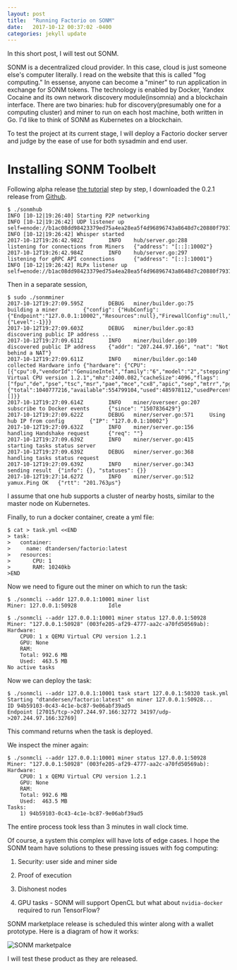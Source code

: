 ```yaml
---
layout: post
title:  "Running Factorio on SONM"
date:   2017-10-12 00:37:02 -0400
categories: jekyll update
---
```



In this short post, I will test out SONM.

SONM is a decentralized cloud provider. In this case, cloud is just someone else's computer literally. I read on the website that this is called "fog computing." In essense, anyone can become a "miner" to run application in exchange for SONM tokens. The technology is enabled by Docker, Yandex Cocaine and its own network discovery module(insomnia) and a blockchain interface. There are two binaries: hub for discovery(presumably one for a computing cluster) and miner to run on each host machine, both written in Go. I'd like to think of SONM as Kubernetes on a blockchain.

To test the project at its current stage, I will deploy a Factorio docker server and judge by the ease of use for both sysadmin and end user.

# Installing SONM Toolbelt

Following alpha release [the tutorial](https://sonm.io/alpha-release/) step by step, I downloaded the 0.2.1 release from [Github](https://github.com/sonm-io/core/releases).

    $ ./sonmhub
    INFO [10-12|19:26:40] Starting P2P networking 
    INFO [10-12|19:26:42] UDP listener up                          self=enode://b1ac08dd98423379ed75a4ea28ea5f4d96896743a8648d7c20880f79378a13ef910e8e2d98c50c01fa2442d7ffd5811a3ce25650f8592aa3ee2ae10970f5b7a4@207.244.97.166:30343
    INFO [10-12|19:26:42] Whisper started 
    2017-10-12T19:26:42.982Z        INFO    hub/server.go:288       listening for connections from Miners   {"address": "[::]:10002"}
    2017-10-12T19:26:42.984Z        INFO    hub/server.go:297       listening for gRPC API connections      {"address": "[::]:10001"}
    INFO [10-12|19:26:42] RLPx listener up                         self=enode://b1ac08dd98423379ed75a4ea28ea5f4d96896743a8648d7c20880f79378a13ef910e8e2d98c50c01fa2442d7ffd5811a3ce25650f8592aa3ee2ae10970f5b7a4@207.244.97.166:30343

Then in a separate session,

    $ sudo ./sonmminer 
    2017-10-12T19:27:09.595Z        DEBUG   miner/builder.go:75     building a miner        {"config": {"HubConfig":{"Endpoint":"127.0.0.1:10002","Resources":null},"FirewallConfig":null,"GPUConfig":null,"SSHConfig":null,"LoggingConfig":{"Level":-1}}}
    2017-10-12T19:27:09.603Z        DEBUG   miner/builder.go:83     discovering public IP address ...
    2017-10-12T19:27:09.611Z        INFO    miner/builder.go:109    discovered public IP address    {"addr": "207.244.97.166", "nat": "Not behind a NAT"}
    2017-10-12T19:27:09.611Z        INFO    miner/builder.go:140    collected Hardware info {"hardware": {"CPU":[{"cpu":0,"vendorId":"GenuineIntel","family":"6","model":"2","stepping":3,"physicalId":"0","coreId":"0","cores":1,"modelName":"QEMU Virtual CPU version 1.2.1","mhz":2400.082,"cacheSize":4096,"flags":["fpu","de","pse","tsc","msr","pae","mce","cx8","apic","sep","mtrr","pge","mca","cmov","pse36","clflush","mmx","fxsr","sse","sse2","syscall","nx","lm","rep_good","nopl","pni","vmx","cx16","popcnt","hypervisor","lahf_lm"],"microcode":"0x1"}],"Memory":{"total":1040777216,"available":554799104,"used":485978112,"usedPercent":46.69376928405013,"free":53800960,"active":423022592,"inactive":442867712,"wired":0,"buffers":51183616,"cached":404344832,"writeback":0,"dirty":8192,"writebacktmp":0,"shared":10915840,"slab":87986176,"pagetables":5287936,"swapcached":7966720},"GPU":[]}}
    2017-10-12T19:27:09.614Z        INFO    miner/overseer.go:207   subscribe to Docker events      {"since": "1507836429"}
    2017-10-12T19:27:09.622Z        DEBUG   miner/server.go:571     Using hub IP from config        {"IP": "127.0.0.1:10002"}
    2017-10-12T19:27:09.632Z        INFO    miner/server.go:156     handling Handshake request      {"req": ""}
    2017-10-12T19:27:09.639Z        INFO    miner/server.go:415     starting tasks status server
    2017-10-12T19:27:09.639Z        DEBUG   miner/server.go:368     handling tasks status request
    2017-10-12T19:27:09.639Z        INFO    miner/server.go:343     sending result  {"info": {}, "statuses": {}}
    2017-10-12T19:27:14.627Z        INFO    miner/server.go:512     yamux.Ping OK   {"rtt": "201.763µs"}

I assume that one hub supports a cluster of nearby hosts, similar to the master node on Kubernetes.

Finally, to run a docker container, create a yml file:

    $ cat > task.yml <<END
    > task:
    >   container:
    >     name: dtandersen/factorio:latest 
    >   resources:
    >       CPU: 1
    >       RAM: 10240kb
    >END

Now we need to figure out the miner on which to run the task:

    $ ./sonmcli --addr 127.0.0.1:10001 miner list
    Miner: 127.0.0.1:50928          Idle

    $ ./sonmcli --addr 127.0.0.1:10001 miner status 127.0.0.1:50928
    Miner: "127.0.0.1:50928" (003fe205-af29-4777-aa2c-a70fd50569ab):
    Hardware:
        CPU0: 1 x QEMU Virtual CPU version 1.2.1
        GPU: None
        RAM:
        Total: 992.6 MB
        Used:  463.5 MB
    No active tasks

Now we can deploy the task:

    $ ./sonmcli --addr 127.0.0.1:10001 task start 127.0.0.1:50320 task.yml
    Starting "dtandersen/factorio:latest" on miner 127.0.0.1:50928...
    ID 94b59103-0c43-4c1e-bc87-9e06abf39ad5
    Endpoint [27015/tcp->207.244.97.166:32772 34197/udp->207.244.97.166:32769]

This command returns when the task is deployed.

We inspect the miner again:

    $ ./sonmcli --addr 127.0.0.1:10001 miner status 127.0.0.1:50928
    Miner: "127.0.0.1:50928" (003fe205-af29-4777-aa2c-a70fd50569ab):
    Hardware:
        CPU0: 1 x QEMU Virtual CPU version 1.2.1
        GPU: None
        RAM:
        Total: 992.6 MB
        Used:  463.5 MB
    Tasks:
        1) 94b59103-0c43-4c1e-bc87-9e06abf39ad5

The entire process took less than 3 minutes in wall clock time.

Of course, a system this complex will have lots of edge cases. I hope the SONM team have solutions to these pressing issues with fog computing:

1. Security: user side and miner side

2. Proof of execution

3. Dishonest nodes

4. GPU tasks - SONM will support OpenCL but what about `nvidia-docker` required to run TensorFlow?

SONM marketplace release is scheduled this winter along with a wallet prototype. Here is a diagram of how it works:

![SONM marketpalce](https://camo.githubusercontent.com/0bb184c987ef6d88ddbd62fde21c596aa4795998/68747470733a2f2f7261772e6769746875622e636f6d2f736f6e6d2d696f2f646f63732f6d61737465722f617263682f73657175656e63652e7376673f73616e6974697a653d74727565)

I will test these product as they are released.


